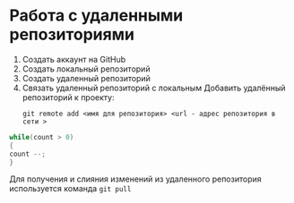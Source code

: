 # **Работа с удаленными репозиториями**
1. Создать аккаунт на GitHub
2. Создать локальный репозиторий
3. Создать удаленный репозиторий
4. Связать удаленный репозиторий с локальным
   Добавить удалённый репозиторий к проекту:
   ```
   git remote add <имя для репозитория> <url - адрес репозитория в сети >
   ```
  ```C#
  while(count > 0)
{
count --;
}
```
Для получения и слияния изменений из удаленного репозитория используется команда `git pull`
 
